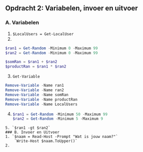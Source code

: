 ## Opdracht 2: Variabelen, invoer en uitvoer
### A. Variabelen
1. `$LocalUsers = Get-LocalUser`
2. 
```PowerShell
$ran1 = Get-Random -Minimum 0 -Maximum 99
$ran2 = Get-Random -Minimum 0 -Maximum 99

$somRan = $ran1 + $ran2
$productRan = $ran1 * $ran2
```  
3. `Get-Variable`
``` PowerShell
Remove-Variable -Name ran1
Remove-Variable -Name ran2
Remove-Variable -Name somRan
Remove-Variable -Name productRan
Remove-Variable -Name LocalUsers
```
4. ```PowerShell
   $ran1 = Get-Random -Minimum 50 -Maximum 99
   $ran2 = Get-Random -Minimum 5 -Maximum 9
```
5. `$ran1 -gt $ran2`
### B. Invoer en Uitvoer
1. `$naam = Read-Host -Prompt "Wat is jouw naam?"`
    `Write-Host $naam.ToUpper()`
2. 